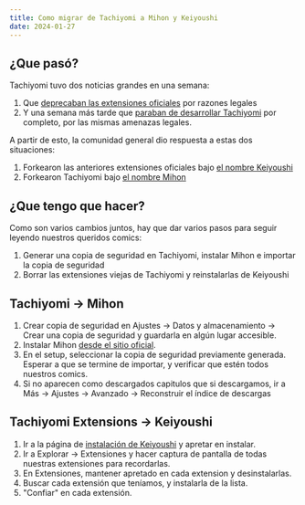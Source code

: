 ```yaml
---
title: Como migrar de Tachiyomi a Mihon y Keiyoushi
date: 2024-01-27
---
```


## ¿Que pasó?

Tachiyomi tuvo dos noticias grandes en una semana:

1. Que [deprecaban las extensiones oficiales](https://tachiyomi.org/news/2024-01-09-extensions-removal) por razones legales
2. Y una semana más tarde que [paraban de desarrollar Tachiyomi](https://tachiyomi.org/news/2024-01-13-goodbye) por completo, por las mismas amenazas legales.

A partir de esto, la comunidad general dio respuesta a estas dos situaciones:

1. Forkearon las anteriores extensiones oficiales bajo [el nombre Keiyoushi](https://keiyoushi.github.io/)
2. Forkearon Tachiyomi bajo [el nombre Mihon](https://mihonapp.netlify.app/)

## ¿Que tengo que hacer?

Como son varios cambios juntos, hay que dar varios pasos para seguir leyendo nuestros queridos comics:

1. Generar una copia de seguridad en Tachiyomi, instalar Mihon e importar la copia de seguridad
2. Borrar las extensiones viejas de Tachiyomi y reinstalarlas de Keiyoushi

## Tachiyomi -> Mihon

1. Crear copia de seguridad en Ajustes -> Datos y almacenamiento -> Crear una copia de seguridad y guardarla en algún lugar accesible.
2. Instalar Mihon [desde el sitio oficial](https://mihonapp.netlify.app/download/).
3. En el setup, seleccionar la copia de seguridad previamente generada. Esperar a que se termine de importar, y verificar que estén todos nuestros comics.
4. Si no aparecen como descargados capitulos que si descargamos, ir a Más -> Ajustes -> Avanzado -> Reconstruir el índice de descargas

## Tachiyomi Extensions -> Keiyoushi

1. Ir a la página de [instalación de Keiyoushi](https://keiyoushi.github.io/docs/guides/getting-started) y apretar en instalar.
2. Ir a Explorar -> Extensiones y hacer captura de pantalla de todas nuestras extensiones para recordarlas.
3. En Extensiones, mantener apretado en cada extension y desinstalarlas.
4. Buscar cada extensión que teníamos, y instalarla de la lista.
5. "Confiar" en cada extensión.

